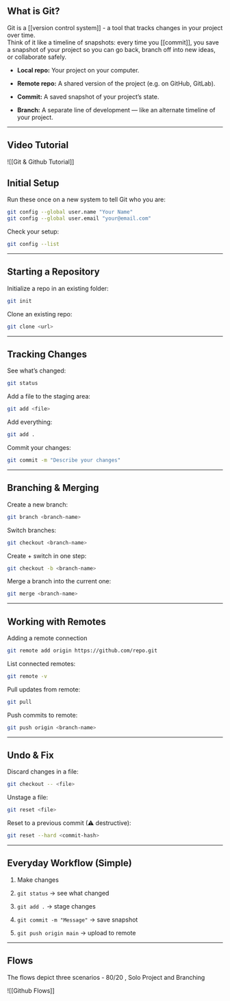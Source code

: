 
## What is Git?

Git is a [[version control system]] - a tool that tracks changes in your project over time.  
Think of it like a timeline of snapshots: every time you [[commit]], you save a snapshot of your project so you can go back, branch off into new ideas, or collaborate safely.

- **Local repo:** Your project on your computer.
    
- **Remote repo:** A shared version of the project (e.g. on GitHub, GitLab).
    
- **Commit:** A saved snapshot of your project’s state.
    
- **Branch:** A separate line of development — like an alternate timeline of your project.
    

---

## Video Tutorial 


![[Git & Github Tutorial]]


## Initial Setup

Run these once on a new system to tell Git who you are:

```bash
git config --global user.name "Your Name"
git config --global user.email "your@email.com"
```

Check your setup:

```bash
git config --list
```

---

## Starting a Repository

Initialize a repo in an existing folder:

```bash
git init
```

Clone an existing repo:

```bash
git clone <url>
```

---

## Tracking Changes

See what’s changed:

```bash
git status
```

Add a file to the staging area:

```bash
git add <file>
```

Add everything:

```bash
git add .
```

Commit your changes:

```bash
git commit -m "Describe your changes"
```

---

## Branching & Merging

Create a new branch:

```bash
git branch <branch-name>
```

Switch branches:

```bash
git checkout <branch-name>
```

Create + switch in one step:

```bash
git checkout -b <branch-name>
```

Merge a branch into the current one:

```bash
git merge <branch-name>
```

---

## Working with Remotes

Adding a remote connection

 ```bash
git remote add origin https://github.com/repo.git
```

List connected remotes:

```bash
git remote -v
```

Pull updates from remote:

```bash
git pull
```

Push commits to remote:

```bash
git push origin <branch-name>
```

---

## Undo & Fix

Discard changes in a file:

```bash
git checkout -- <file>
```

Unstage a file:

```bash
git reset <file>
```

Reset to a previous commit (⚠ destructive):

```bash
git reset --hard <commit-hash>
```

---

## Everyday Workflow (Simple)

1. Make changes
    
2. `git status` → see what changed
    
3. `git add .` → stage changes
    
4. `git commit -m "Message"` → save snapshot
    
5. `git push origin main` → upload to remote
    

--------------------------------------------------------------------

## Flows

The flows depict three scenarios - 80/20 , Solo Project and Branching

![[Github Flows]]
